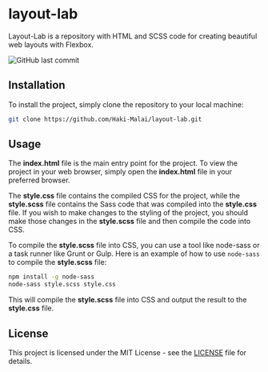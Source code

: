 # layout-lab
Layout-Lab is a repository with HTML and SCSS code for creating beautiful web layouts with Flexbox.

![GitHub last commit](https://img.shields.io/github/last-commit/Haki-Malai/layout-lab)

## Installation
To install the project, simply clone the repository to your local machine:
```sh
git clone https://github.com/Haki-Malai/layout-lab.git
```

## Usage
The **index.html** file is the main entry point for the project. To view the project in your web browser, simply open the **index.html** file in your preferred browser.

The **style.css** file contains the compiled CSS for the project, while the **style.scss** file contains the Sass code that was compiled into the **style.css** file. If you wish to make changes to the styling of the project, you should make those changes in the **style.scss** file and then compile the code into CSS.

To compile the **style.scss** file into CSS, you can use a tool like node-sass or a task runner like Grunt or Gulp. Here is an example of how to use `node-sass` to compile the **style.scss** file:
```bash
npm install -g node-sass
node-sass style.scss style.css
```
This will compile the **style.scss** file into CSS and output the result to the **style.css** file.

## License
This project is licensed under the MIT License - see the [LICENSE](/LICENSE) file for details.
